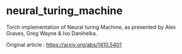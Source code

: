 # neural_turing_machine
Torch implementation of Neural turing Machine, as presented by Alex Graves, Greg Wayne &amp; Ivo Danihelka.

Original article : https://arxiv.org/abs/1410.5401
